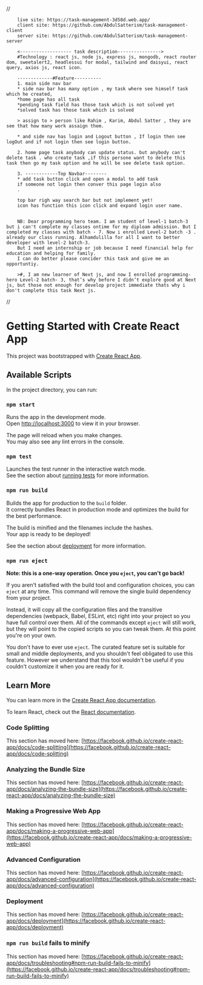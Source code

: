 //


        live site: https://task-management-3d58d.web.app/
        client site: https://github.com/AbdulSatterism/task-management-client
        server site: https://github.com/AbdulSatterism/task-management-server
        
        <------------------- task description---------------->
        #Technology : react js, node js, express js, mongodb, react router dom, sweetalert2, headlessui for modal, tailwind and daisyui, react query, axios js, react icon.
        
        -------------#Feature----------
        1. main side nav bar 
        * side nav bar has many option , my task where see himself task which he created, 
        *home page has all task 
        *pending task field has those task which is not solved yet
        *solved task has those task which is solved
        
        > assign to > person like Rahim , Karim, Abdul Satter , they are see that how many work assaign them.
        
        * and side nav has login and Logout button , If login then see logOut and if not login then see login button.
        
        2. home page task anybody can update status. but anybody can't delete task . who create task ,if this persone want to delete this task then go my task option and he will be see delete task option.
        
        3. ------------Top Navbar--------
        * add task button click and open a modal to add task
        if someone not login then conver this page login also
        .
        
        top bar righ way search bar but not implement yet!
        icon has function this icon click and expand login user name.
        
        
        NB: Dear programming hero team. I am student of level-1 batch-3 but i can't complete my classes ontime for my diploam admission. But I completed my classes with batch - 7. Now i enrolled Level-2 batch -3 . already our class running. Alhamdulilla for all I want to better developer with level-2 batch-3.
        But I need an internship or job because I need financial help for education and helping for family.
        I can do better please concider this task and give me an opportuntiy.
        
        >#, I am new learner of Next js, and now I enrolled programming-hero Level-2 batch- 3, that’s why before I didn’t explore good at Next js, but those not enough for develop project immediate thats why i don't complete this task Next js.









//



# Getting Started with Create React App

This project was bootstrapped with [Create React App](https://github.com/facebook/create-react-app).

## Available Scripts

In the project directory, you can run:

### `npm start`

Runs the app in the development mode.\
Open [http://localhost:3000](http://localhost:3000) to view it in your browser.

The page will reload when you make changes.\
You may also see any lint errors in the console.

### `npm test`

Launches the test runner in the interactive watch mode.\
See the section about [running tests](https://facebook.github.io/create-react-app/docs/running-tests) for more information.

### `npm run build`

Builds the app for production to the `build` folder.\
It correctly bundles React in production mode and optimizes the build for the best performance.

The build is minified and the filenames include the hashes.\
Your app is ready to be deployed!

See the section about [deployment](https://facebook.github.io/create-react-app/docs/deployment) for more information.

### `npm run eject`

**Note: this is a one-way operation. Once you `eject`, you can't go back!**

If you aren't satisfied with the build tool and configuration choices, you can `eject` at any time. This command will remove the single build dependency from your project.

Instead, it will copy all the configuration files and the transitive dependencies (webpack, Babel, ESLint, etc) right into your project so you have full control over them. All of the commands except `eject` will still work, but they will point to the copied scripts so you can tweak them. At this point you're on your own.

You don't have to ever use `eject`. The curated feature set is suitable for small and middle deployments, and you shouldn't feel obligated to use this feature. However we understand that this tool wouldn't be useful if you couldn't customize it when you are ready for it.

## Learn More

You can learn more in the [Create React App documentation](https://facebook.github.io/create-react-app/docs/getting-started).

To learn React, check out the [React documentation](https://reactjs.org/).

### Code Splitting

This section has moved here: [https://facebook.github.io/create-react-app/docs/code-splitting](https://facebook.github.io/create-react-app/docs/code-splitting)

### Analyzing the Bundle Size

This section has moved here: [https://facebook.github.io/create-react-app/docs/analyzing-the-bundle-size](https://facebook.github.io/create-react-app/docs/analyzing-the-bundle-size)

### Making a Progressive Web App

This section has moved here: [https://facebook.github.io/create-react-app/docs/making-a-progressive-web-app](https://facebook.github.io/create-react-app/docs/making-a-progressive-web-app)

### Advanced Configuration

This section has moved here: [https://facebook.github.io/create-react-app/docs/advanced-configuration](https://facebook.github.io/create-react-app/docs/advanced-configuration)

### Deployment

This section has moved here: [https://facebook.github.io/create-react-app/docs/deployment](https://facebook.github.io/create-react-app/docs/deployment)

### `npm run build` fails to minify

This section has moved here: [https://facebook.github.io/create-react-app/docs/troubleshooting#npm-run-build-fails-to-minify](https://facebook.github.io/create-react-app/docs/troubleshooting#npm-run-build-fails-to-minify)
